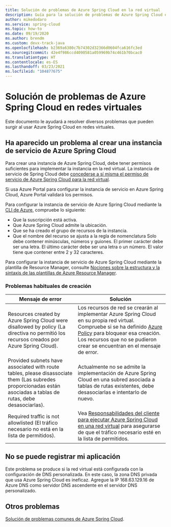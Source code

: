 ```yaml
---
title: Solución de problemas de Azure Spring Cloud en la red virtual
description: Guía para la solución de problemas de Azure Spring Cloud en la red virtual.
author: mikedodaro
ms.service: spring-cloud
ms.topic: how-to
ms.date: 09/19/2020
ms.author: brendm
ms.custom: devx-track-java
ms.openlocfilehash: b2369a6380c7b74302d32366d0604fca616fc3ed
ms.sourcegitcommit: 42e4f986ccd4090581a059969b74c461b70bcac0
ms.translationtype: HT
ms.contentlocale: es-ES
ms.lasthandoff: 03/23/2021
ms.locfileid: "104877675"
---
```

# <a name="troubleshooting-azure-spring-cloud-in-virtual-networks"></a>Solución de problemas de Azure Spring Cloud en redes virtuales

Este documento le ayudará a resolver diversos problemas que pueden surgir al usar Azure Spring Cloud en redes virtuales.

## <a name="i-encountered-a-problem-with-creating-an-azure-spring-cloud-service-instance"></a>Ha aparecido un problema al crear una instancia de servicio de Azure Spring Cloud

Para crear una instancia de Azure Spring Cloud, debe tener permisos suficientes para implementar la instancia en la red virtual.  La instancia de servicio de Spring Cloud debe [concederse a sí misma el permiso de servicio de Azure Spring Cloud para la red virtual](spring-cloud-tutorial-deploy-in-azure-virtual-network.md#grant-service-permission-to-the-virtual-network).

Si usa Azure Portal para configurar la instancia de servicio en Azure Spring Cloud, Azure Portal validará los permisos.

Para configurar la instancia de servicio de Azure Spring Cloud mediante la [CLI de Azure](/cli/azure/get-started-with-azure-cli), compruebe lo siguiente:

- Que la suscripción está activa.
- Que Azure Spring Cloud admite la ubicación.
- Que se ha creado el grupo de recursos de la instancia.
- Que el nombre del recurso se ajusta a la regla de nomenclatura Solo debe contener minúsculas, números y guiones. El primer carácter debe ser una letra. El último carácter debe ser una letra o un número. El valor tiene que contener entre 2 y 32 caracteres.

Para configurar la instancia de servicio de Azure Spring Cloud mediante la plantilla de Resource Manager, consulte [Nociones sobre la estructura y la sintaxis de las plantillas de Azure Resource Manager](../azure-resource-manager/templates/template-syntax.md).

### <a name="common-creation-issues"></a>Problemas habituales de creación

| Mensaje de error | Solución |
|------|------|
| Resources created by Azure Spring Cloud were disallowed by policy (La directiva no permitió los recursos creados por Azure Spring Cloud). | Los recursos de red se crearán al implementar Azure Spring Cloud en su propia red virtual. Compruebe si se ha definido [Azure Policy](../governance/policy/overview.md) para bloquear esa creación. Los recursos que no se pudieron crear se encuentran en el mensaje de error. |
| Provided subnets have associated with route tables, please disassociate them (Las subredes proporcionadas están asociadas a tablas de rutas, debe desasociarlas). | Actualmente no se admite la implementación de Azure Spring Cloud en una subred asociada a tablas de rutas existentes, debe desasociarlas e intentarlo de nuevo. |
| Required traffic is not allowlisted (El tráfico necesario no está en la lista de permitidos). | Vea [Responsabilidades del cliente para ejecutar Azure Spring Cloud en una red virtual](spring-cloud-vnet-customer-responsibilities.md) para asegurarse de que el tráfico necesario esté en la lista de permitidos. |

## <a name="my-application-cant-be-registered"></a>No se puede registrar mi aplicación

Este problema se produce si la red virtual está configurada con la configuración de DNS personalizada. En este caso, la zona DNS privada que usa Azure Spring Cloud es ineficaz. Agregue la IP 168.63.129.16 de Azure DNS como servidor DNS ascendente en el servidor DNS personalizado.

## <a name="other-issues"></a>Otros problemas

[Solución de problemas comunes de Azure Spring Cloud](./spring-cloud-troubleshoot.md).